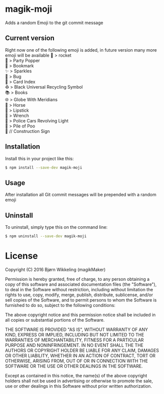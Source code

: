 magik-moji
============
Adds a random Emoji to the git commit message

Current version
---------------
Right now one of the following emoji is added, in future version many more 
emoji will be available
🚀 > rocket  
🎉 > Party Popper  
🔖 > Bookmark  
✨ > Sparkles  
🐛 > Bug  
📇 > Card Index  
♻  > ️Black Universal Recycling Symbol  
📚 > Books  
🌐 > Globe With Meridians  
🐎 > Horse  
💄 > Lipstick  
🔧 > Wrench  
🚨 > Police Cars Revolving Light  
💩 > Pile of Poo  
🚧 // Construction Sign  

Installation
------------
Install this in your project like this:
```bash
$ npm install --save-dev magik-moji
```

Usage
-----
After installation all Git commit messages will be prepended with a random emoji

Uninstall
---------
To uninstall, simply type this on the command line:
```bash
$ npm uninstall --save-dev magik-moji
```


License
=======

Copyright (C) 2016 Bjørn Wikkeling (magikMaker)


Permission is hereby granted, free of charge, to any person obtaining a copy of 
this software and associated documentation files (the "Software"), to deal in 
the Software without restriction, including without limitation the rights to 
use, copy, modify, merge, publish, distribute, sublicense, and/or sell copies 
of the Software, and to permit persons to whom the Software is furnished to do 
so, subject to the following conditions:

The above copyright notice and this permission notice shall be included in all 
copies or substantial portions of the Software.

THE SOFTWARE IS PROVIDED "AS IS", WITHOUT WARRANTY OF ANY KIND, EXPRESS OR 
IMPLIED, INCLUDING BUT NOT LIMITED TO THE WARRANTIES OF MERCHANTABILITY, 
FITNESS FOR A PARTICULAR PURPOSE AND NONINFRINGEMENT. IN NO EVENT SHALL THE 
THE AUTHORS OR COPYRIGHT HOLDER BE LIABLE FOR ANY CLAIM, DAMAGES OR OTHER 
LIABILITY, WHETHER IN AN ACTION OF CONTRACT, TORT OR OTHERWISE, ARISING FROM, 
OUT OF OR IN CONNECTION WITH THE SOFTWARE OR THE USE OR OTHER DEALINGS IN THE 
SOFTWARE.

Except as contained in this notice, the name(s) of the above copyright holders 
shall not be used in advertising or otherwise to promote the sale, use or other 
dealings in this Software without prior written authorization.
